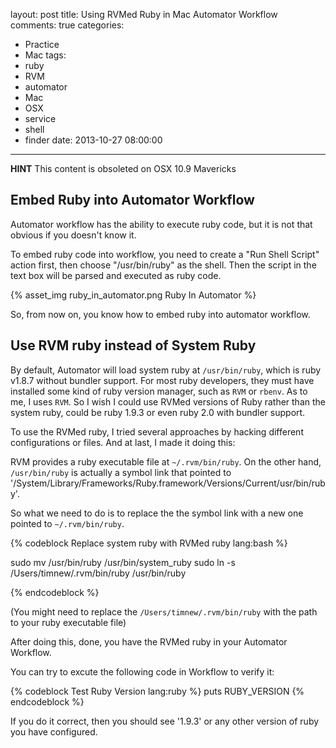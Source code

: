 layout: post
title: Using RVMed Ruby in Mac Automator Workflow
comments: true
categories:
  - Practice
  - Mac
tags:
  - ruby
  - RVM
  - automator
  - Mac
  - OSX
  - service
  - shell
  - finder
date: 2013-10-27 08:00:00
---
**HINT** This content is obsoleted on OSX 10.9 Mavericks

## Embed Ruby into Automator Workflow

Automator workflow has the ability to execute ruby code, but it is not that obvious if you doesn't know it.

To embed ruby code into workflow, you need to create a "Run Shell Script" action first, then choose "/usr/bin/ruby" as the shell. Then the script in the text box will be parsed and executed as ruby code.

{% asset_img ruby_in_automator.png Ruby In Automator %}

So, from now on, you know how to embed ruby into automator workflow.

## Use RVM ruby instead of System Ruby

By default, Automator will load system ruby at `/usr/bin/ruby`, which is ruby v1.8.7 without bundler support. For most ruby developers, they must have installed some kind of ruby version manager, such as `RVM` or `rbenv`. As to me, I uses `RVM`. So I wish I could use RVMed versions of Ruby rather than the system ruby, could be ruby 1.9.3 or even ruby 2.0 with bundler support.

To use the RVMed ruby, I tried several approaches by hacking different configurations or files. And at last, I made it doing this:

RVM provides a ruby executable file at `~/.rvm/bin/ruby`. On the other hand, `/usr/bin/ruby` is actually a symbol link that pointed to '/System/Library/Frameworks/Ruby.framework/Versions/Current/usr/bin/ruby'.

So what we need to do is to replace the the symbol link with a new one pointed to `~/.rvm/bin/ruby`.

{% codeblock Replace system ruby with RVMed ruby lang:bash %}

sudo mv /usr/bin/ruby /usr/bin/system_ruby
sudo ln -s /Users/timnew/.rvm/bin/ruby /usr/bin/ruby

{% endcodeblock %}

(You might need to replace the `/Users/timnew/.rvm/bin/ruby` with the path to your ruby executable file)

After doing this, done, you have the RVMed ruby in your Automator Workflow.

You can try to excute the following code in Workflow to verify it:

{% codeblock Test Ruby Version lang:ruby %}
puts RUBY_VERSION
{% endcodeblock %}

If you do it correct, then you should see '1.9.3' or any other version of ruby you have configured.
